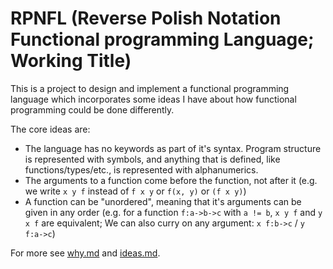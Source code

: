 # RPNFL (Reverse Polish Notation Functional programming Language; Working Title)

This is a project to design and implement a functional programming language which incorporates some ideas I have about how functional programming could be done differently.

The core ideas are:

- The language has no keywords as part of it's syntax. Program structure is represented with symbols, and anything that is defined, like functions/types/etc., is represented with alphanumerics.
- The arguments to a function come before the function, not after it (e.g. we write `x y f` instead of `f x y` or `f(x, y)` or `(f x y)`)
- A function can be "unordered", meaning that it's arguments can be given in any order (e.g. for a function `f:a->b->c` with `a != b`, `x y f` and `y x f` are equivalent; We can also curry on any argument: `x f:b->c` / `y f:a->c`)

For more see [why.md](/why.md) and [ideas.md](/ideas.md).